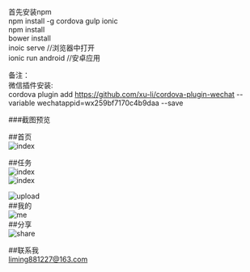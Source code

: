 ﻿首先安装npm     
npm install -g cordova gulp ionic    
npm install    
bower install    
inoic serve //浏览器中打开    
ionic run android //安卓应用    
    

备注：    
微信插件安装:    
cordova plugin add https://github.com/xu-li/cordova-plugin-wechat --variable wechatappid=wx259bf7170c4b9daa --save   


###截图预览

##首页  
![index](https://github.com/liming881227/ionic-project/blob/master/img/index.png)  
  
##任务  
![index](https://github.com/liming881227/ionic-project/blob/master/img/tasks.png)  
![index](https://github.com/liming881227/ionic-project/blob/master/img/task.png)  

![upload](https://github.com/liming881227/ionic-project/blob/master/img/upload.png)  
##我的  
![me](https://github.com/liming881227/ionic-project/blob/master/img/me.png)    
##分享  
![share](https://github.com/liming881227/ionic-project/blob/master/img/share.png)  

##联系我  
liming881227@163.com  